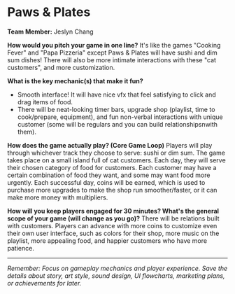 # Paws & Plates

**Team Member:** Jeslyn Chang

**How would you pitch your game in one line?**
It's like the games "Cooking Fever" and "Papa Pizzeria" except Paws & Plates will have sushi and dim sum dishes! There will also be more intimate interactions with these "cat customers", and more customization.

**What is the key mechanic(s) that make it fun?**
- Smooth interface! It will have nice vfx that feel satisfying to click and drag items of food.
- There will be neat-looking timer bars, upgrade shop (playlist, time to cook/prepare, equipment), and fun non-verbal interactions with unique customer (some will be regulars and you can build relationshipsnwith them).

**How does the game actually play? (Core Game Loop)**
Players will play through whichever track they choose to serve: sushi or dim sum. The game takes place on a small island full of cat customers. Each day, they will serve their chosen category of food for customers. Each customer may have a certain combination of food they want, and some may want food more urgently. Each successful day, coins will be earned, which is used to purchase more upgrades to make the shop run smoother/faster, or it can make more money with multipliers.

**How will you keep players engaged for 30 minutes? What's the general scope of your game (will change as you go)?**
There will be relations built with customers. Players can advance with more coins to customize even their own user interface, such as colors for their shop, more music on the playlist, more appealing food, and happier customers who have more patience.

---
*Remember: Focus on gameplay mechanics and player experience. Save the details about story, art style, sound design, UI flowcharts, marketing plans, or achievements for later.*
